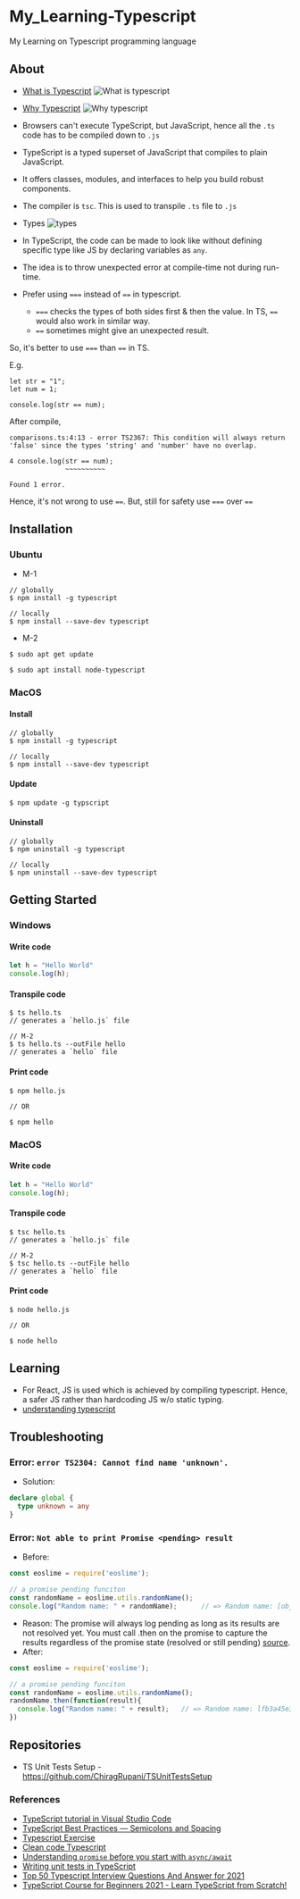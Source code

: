# My_Learning-Typescript

My Learning on Typescript programming language

## About

* [What is Typescript](https://www.youtube.com/watch?v=BwuLxPH8IDs&t=117s)
![What is typescript](./img/what_is_ts.png)

* [Why Typescript](https://www.youtube.com/watch?v=BwuLxPH8IDs&t=295s)
![Why typescript](./img/why_ts.png)

* Browsers can't execute TypeScript, but JavaScript, hence all the `.ts` code has to be compiled down to `.js`
* TypeScript is a typed superset of JavaScript that compiles to plain JavaScript.
* It offers classes, modules, and interfaces to help you build robust components.
* The compiler is `tsc`. This is used to transpile `.ts` file to `.js`
* Types
![types](img/types.png)
* In TypeScript, the code can be made to look like without defining specific type like JS by declaring variables as `any`.
* The idea is to throw unexpected error at compile-time not during run-time.
* Prefer using `===` instead of `==` in typescript.
  - `===` checks the types of both sides first & then the value. In TS, `==` would also work in similar way.
  - `==` sometimes might give an unexpected result. 
  
So, it's better to use `===` than `==` in TS.

E.g.

```console
let str = "1";
let num = 1;

console.log(str == num);
```

After compile,

```console
comparisons.ts:4:13 - error TS2367: This condition will always return 'false' since the types 'string' and 'number' have no overlap.

4 console.log(str == num);
              ~~~~~~~~~~

Found 1 error.
```

Hence, it's not wrong to use `==`. But, still for safety use `===` over `==` 

## Installation

### Ubuntu

* M-1

```console
// globally
$ npm install -g typescript

// locally
$ npm install --save-dev typescript
```

* M-2

```console
$ sudo apt get update

$ sudo apt install node-typescript
```

### MacOS

#### Install

```console
// globally
$ npm install -g typescript

// locally
$ npm install --save-dev typescript
```

#### Update

```console
$ npm update -g typscript
```

#### Uninstall

```console
// globally
$ npm uninstall -g typescript

// locally
$ npm uninstall --save-dev typescript
```

## Getting Started

### Windows

#### Write code

```ts
let h = "Hello World"
console.log(h);
```

#### Transpile code

```console
$ ts hello.ts
// generates a `hello.js` file

// M-2
$ ts hello.ts --outFile hello
// generates a `hello` file
```

#### Print code

```console
$ npm hello.js

// OR

$ npm hello
```

### MacOS

#### Write code

```ts
let h = "Hello World"
console.log(h);
```
#### Transpile code

```console
$ tsc hello.ts
// generates a `hello.js` file

// M-2
$ tsc hello.ts --outFile hello
// generates a `hello` file
```

#### Print code

```console
$ node hello.js

// OR

$ node hello
```

## Learning

* For React, JS is used which is achieved by compiling typescript. Hence, a safer JS rather than hardcoding JS w/o static typing.
* [understanding typescript](./tuts/understanding-ts/README.md)

## Troubleshooting

### Error: `error TS2304: Cannot find name 'unknown'.`

* Solution:

```ts
declare global {
  type unknown = any
}
```

### Error: `Not able to print Promise <pending> result`

* Before:

```ts
const eoslime = require('eoslime');

// a promise pending funciton
const randomName = eoslime.utils.randomName();
console.log("Random name: " + randomName);		// => Random name: [object Promise]
```

* Reason: The promise will always log pending as long as its results are not resolved yet. You must call .then on the promise to capture the results regardless of the promise state (resolved or still pending) [source](https://stackoverflow.com/a/38884856/6774636).
* After:

```ts
const eoslime = require('eoslime');

// a promise pending funciton
const randomName = eoslime.utils.randomName();
randomName.then(function(result){
  console.log("Random name: " + result);   // => Random name: lfb3a45e344e
})
```

## Repositories

* TS Unit Tests Setup - https://github.com/ChiragRupani/TSUnitTestsSetup

### References

* [TypeScript tutorial in Visual Studio Code](https://code.visualstudio.com/docs/typescript/typescript-tutorial)
* [TypeScript Best Practices — Semicolons and Spacing](https://levelup.gitconnected.com/typescript-best-practices-semicolons-and-spacing-5be9c5963604)
* [Typescript Exercise](https://github.com/typescript-exercises/typescript-exercises/tree/master/src/exercises)
* [Clean code Typescript](https://github.com/labs42io/clean-code-typescript)
* [Understanding `promise` before you start with `async/await`](https://bluepnume.medium.com/learn-about-promises-before-you-start-using-async-await-eb148164a9c8)
* [Writing unit tests in TypeScript](https://chiragrupani.medium.com/writing-unit-tests-in-typescript-d4719b8a0a40)
* [Top 50 Typescript Interview Questions And Answer for 2021](https://www.simplilearn.com/tutorials/typescript-tutorial/typescript-interview-questions)
* [TypeScript Course for Beginners 2021 - Learn TypeScript from Scratch!](https://www.youtube.com/watch?v=BwuLxPH8IDs)
